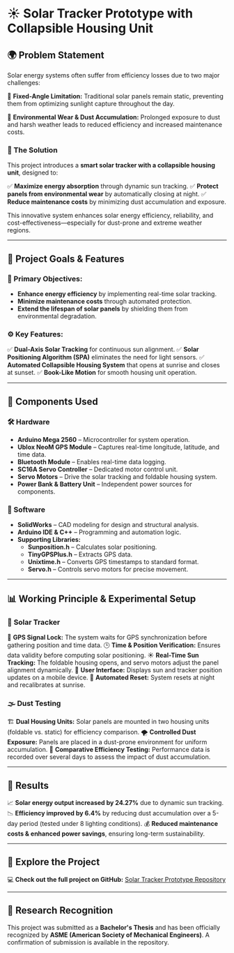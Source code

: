 # ☀️ Solar Tracker Prototype with Collapsible Housing Unit

## 🌍 Problem Statement
Solar energy systems often suffer from efficiency losses due to two major challenges:

🔴 **Fixed-Angle Limitation:** Traditional solar panels remain static, preventing them from optimizing sunlight capture throughout the day.

🔴 **Environmental Wear & Dust Accumulation:** Prolonged exposure to dust and harsh weather leads to reduced efficiency and increased maintenance costs.

### 🌟 The Solution
This project introduces a **smart solar tracker with a collapsible housing unit**, designed to:

✅ **Maximize energy absorption** through dynamic sun tracking.
✅ **Protect panels from environmental wear** by automatically closing at night.
✅ **Reduce maintenance costs** by minimizing dust accumulation and exposure.

This innovative system enhances solar energy efficiency, reliability, and cost-effectiveness—especially for dust-prone and extreme weather regions.

---

## 🔬 Project Goals & Features
### 🎯 Primary Objectives:
- **Enhance energy efficiency** by implementing real-time solar tracking.
- **Minimize maintenance costs** through automated protection.
- **Extend the lifespan of solar panels** by shielding them from environmental degradation.

### ⚙️ Key Features:
✅ **Dual-Axis Solar Tracking** for continuous sun alignment.
✅ **Solar Positioning Algorithm (SPA)** eliminates the need for light sensors.
✅ **Automated Collapsible Housing System** that opens at sunrise and closes at sunset.
✅ **Book-Like Motion** for smooth housing unit operation.

---

## 🔧 Components Used
### 🛠️ Hardware
- **Arduino Mega 2560** – Microcontroller for system operation.
- **Ublox NeoM GPS Module** – Captures real-time longitude, latitude, and time data.
- **Bluetooth Module** – Enables real-time data logging.
- **SC16A Servo Controller** – Dedicated motor control unit.
- **Servo Motors** – Drive the solar tracking and foldable housing system.
- **Power Bank & Battery Unit** – Independent power sources for components.

### 💾 Software
- **SolidWorks** – CAD modeling for design and structural analysis.
- **Arduino IDE & C++** – Programming and automation logic.
- **Supporting Libraries:**
  - **Sunposition.h** – Calculates solar positioning.
  - **TinyGPSPlus.h** – Extracts GPS data.
  - **Unixtime.h** – Converts GPS timestamps to standard format.
  - **Servo.h** – Controls servo motors for precise movement.

---

## 📊 Working Principle & Experimental Setup
### 🔆 **Solar Tracker**
📡 **GPS Signal Lock:** The system waits for GPS synchronization before gathering position and time data.
🕒 **Time & Position Verification:** Ensures data validity before computing solar positioning.
☀️ **Real-Time Sun Tracking:** The foldable housing opens, and servo motors adjust the panel alignment dynamically.
📱 **User Interface:** Displays sun and tracker position updates on a mobile device.
🌙 **Automated Reset:** System resets at night and recalibrates at sunrise.

### 🌫️ **Dust Testing**
🏗️ **Dual Housing Units:** Solar panels are mounted in two housing units (foldable vs. static) for efficiency comparison.
🌪️ **Controlled Dust Exposure:** Panels are placed in a dust-prone environment for uniform accumulation.
📏 **Comparative Efficiency Testing:** Performance data is recorded over several days to assess the impact of dust accumulation.

---

## 🚀 Results
📈 **Solar energy output increased by 24.27%** due to dynamic sun tracking.
📉 **Efficiency improved by 6.4%** by reducing dust accumulation over a 5-day period (tested under 8 lighting conditions).
💰 **Reduced maintenance costs & enhanced power savings**, ensuring long-term sustainability.

---

## 📂 Explore the Project
💻 **Check out the full project on GitHub:** [Solar Tracker Prototype Repository](https://github.com/STBreeze/Solar-Tracker-Prototype_Bachelors-Thesis)

---

## 📜 Research Recognition
This project was submitted as a **Bachelor's Thesis** and has been officially recognized by **ASME (American Society of Mechanical Engineers)**. A confirmation of submission is available in the repository.

